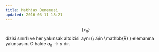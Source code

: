 ```yaml
---
title: Mathjax Denemesi
updated: 2016-03-11 18:21
---
```


$$\{x_n \}$$ dizisi sınırlı ve her yakınsak altdizisi aynı (\ a\in \mathbb{R} \) elemanına yakınsasın. O halde $a_n\rightarrow a$ dır.
